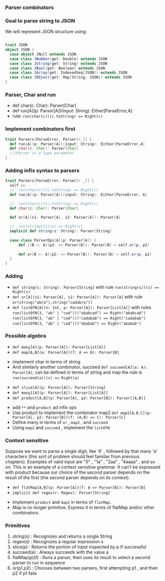 ### Parser combinators


### Goal to parse string to JSON
We will represent JSON structure using:

````Scala

trait JSON
object JSON {
  case object JNull extends JSON
  case class JNumber(get: Double) extends JSON
  case class JString(get: String) extends JSON
  case class JBool(get: Boolean) extends JSON
  case class JArray(get: IndexedSeq[JSON]) extends JSON
  case class JObject(get: Map[String, JSON]) extends JSON
}
````


### Parser, Char and run
* def char(c: Char): Parser[Char]
* def run[A](p: Parser[A])(input: String): Either[ParseError,A]
* rule: `run(char(c))(c.toString) == Right(c)`


### Implement combinators first

````Scala
trait Parsers[ParseError, Parser[+_]] {
  def run[A](p: Parser[A])(input: String): Either[ParseError,A]
  def char(c: Char): Parser[Char]
  ///Parser is a type parameter
}
````

### Adding infix syntax to parsers

````Scala
trait Parsers[ParseError, Parser[+ _]] {
  self =>
  //  run(char(c))(c.toString) == Right(c)
  def run[A](p: Parser[A])(input: String): Either[ParseError, A]

  //  run(char(c))(c.toString) == Right(c)
  def char(c: Char): Parser[Char]

  def or[A](s1: Parser[A], s2: Parser[A]): Parser[A]
  
  //  run(string(s))(s) == Right(s)
  implicit def string(s: String): Parser[String]
  
  case class ParserOps[A](p: Parser[A]) {
      def |[B >: A](p2: => Parser[B]): Parser[B] = self.or(p, p2)
    
      def or[B >: A](p2: => Parser[B]): Parser[B] = self.or(p, p2)
  }
}

````

### Adding 

- `def string(s: String): Parser[String]` with rule `run(string(s))(s) == Right(s)`
- `def or[A](s1: Parser[A], s2: Parser[A]): Parser[A]` with rule `or(string("abra"),string("cadabra"))`
- `def listOfN[A](n: Int, p: Parser[A]): Parser[List[A]]` with rules `run(listOfN(3, "ab" | "cad"))("ababcad") == Right("ababcad")` `run(listOfN(3, "ab" | "cad"))("cadabab") == Right("cadabab")` `run(listOfN(3, "ab" | "cad"))("ababab") == Right("ababab")`
 
### Possible algebra
- `def many[A](p: Parser[A]): Parser[List[A]]`
- `def map[A,B](a: Parser[A])(f: A => B): Parser[B]`
* implement char in terms of string
* And similarly another combinator, succeed `def succeed[A](a: A): Parser[A]`, can be defined in terms of string and map the rule is `run(succeed(a))(s) == Right(a)`
- `def slice[A](p: Parser[A]): Parser[String]`
- `def many1[A](p: Parser[A]): Parser[List[A]]`
- `def product[A,B](p: Parser[A], p2: Parser[B]): Parser[(A,B)]` 
* add `**` and `product` ad infix ops
* Use product to implement the combinator map2 `def map2[A,B,C](p: Parser[A], p2: Parser[B])(f: (A,B) => C): Parser[C]`
* Define many in terms of `or` , `map2` , and `succeed`
* Using `map2` and `succeed` , implement the `listOfN`

### Context sensitive 
Suppose we want to parse a single digit, like '4' , followed by that many 'a' characters (this sort of problem should feel familiar from previous chapters).
Examples of valid input are "0" , "1a" , "2aa" , "4aaaa" , and so on. This is an example of a context sensitive grammar.
It can’t be expressed with product because our choice of the second parser depends on the result of the first (the second parser depends on its context).

- `def flatMap[A,B](p: Parser[A])(f: A => Parser[B]): Parser[B]`
- `implicit def regex(r: Regex): Parser[String]`

* Implement `product` and `map2` in terms of `flatMap`.
* Map is no longer primitive. Express it in terms of flatMap and/or other combinators.



### Primitives 
 1. string(s) : Recognizes and returns a single String
 2. regex(s) : Recognizes a regular expression s
 3. slice(p) : Returns the portion of input inspected by p if successful
 4. succeed(a) : Always succeeds with the value a
 5. flatMap(p)(f) : Runs a parser, then uses its result to select a second parser to run in sequence
 6. or(p1,p2) : Chooses between two parsers, first attempting p1 , and then p2 if p1
  fails
